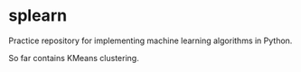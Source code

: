 # splearn

Practice repository for implementing machine learning algorithms in Python.

So far contains KMeans clustering.
